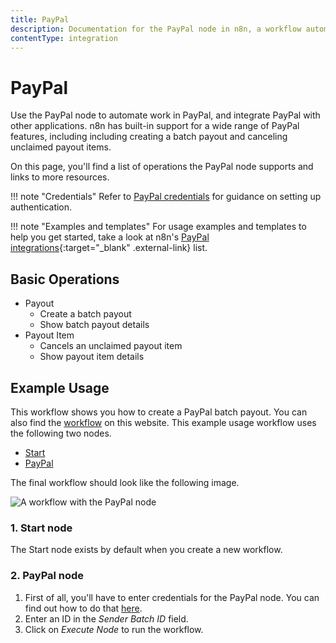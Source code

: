 ```yaml
---
title: PayPal
description: Documentation for the PayPal node in n8n, a workflow automation platform. Includes details of operations and configuration, and links to examples and credentials information.
contentType: integration
---
```


# PayPal

Use the PayPal node to automate work in PayPal, and integrate PayPal with other applications. n8n has built-in support for a wide range of PayPal features, including including creating a batch payout and canceling unclaimed payout items. 

On this page, you'll find a list of operations the PayPal node supports and links to more resources.

!!! note "Credentials"
    Refer to [PayPal credentials](/integrations/builtin/credentials/paypal/) for guidance on setting up authentication. 

!!! note "Examples and templates"
    For usage examples and templates to help you get started, take a look at n8n's [PayPal integrations](https://n8n.io/integrations/paypal/){:target="_blank" .external-link} list.


## Basic Operations

* Payout
    * Create a batch payout
    * Show batch payout details
* Payout Item
    * Cancels an unclaimed payout item
    * Show payout item details

## Example Usage

This workflow shows you how to create a PayPal batch payout. You can also find the [workflow](https://n8n.io/workflows/438) on this website. This example usage workflow uses the following two nodes.
- [Start](/integrations/builtin/core-nodes/n8n-nodes-base.start/)
- [PayPal]()

The final workflow should look like the following image.

![A workflow with the PayPal node](/_images/integrations/builtin/app-nodes/paypal/workflow.png)

### 1. Start node

The Start node exists by default when you create a new workflow.

### 2. PayPal node

1. First of all, you'll have to enter credentials for the PayPal node. You can find out how to do that [here](/integrations/builtin/credentials/paypal/).
2. Enter an ID in the *Sender Batch ID* field.
3. Click on *Execute Node* to run the workflow.

